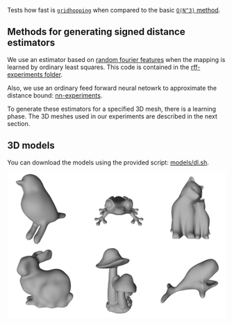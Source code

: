 Tests how fast is [`gridhopping`](../gridhopping.py) when compared to the basic [`O(N^3)` method](utils/ON3.py).

## Methods for generating signed distance estimators

We use an estimator based on [random fourier features](https://people.eecs.berkeley.edu/~bmild/fourfeat/) when the mapping is learned by ordinary least squares.
This code is contained in the [rff-experiments folder](rff-experiments).

Also, we use an ordinary feed forward neural netowrk to approximate the distance bound: [nn-experiments](nn-experiments).

To generate these estimators for a specified 3D mesh, there is a learning phase.
The 3D meshes used in our experiments are described in the next section.

## 3D models

You can download the models using the provided script: [models/dl.sh](models/dl.sh).

![Models used in our experiments](models/all.png "Models used in our experiments")
